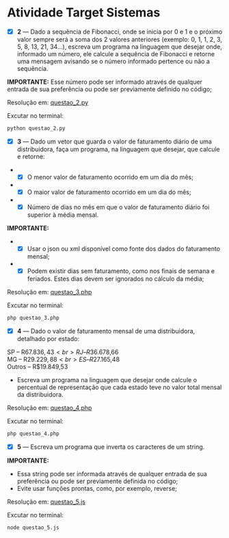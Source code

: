 # Atividade Target Sistemas

- [x] **2** — Dado a sequência de Fibonacci, onde se inicia por 0 e 1 e o próximo valor sempre será a soma dos 2 valores anteriores (exemplo: 0, 1, 1, 2, 3, 5, 8, 13, 21, 34...), escreva um programa na linguagem que desejar onde, informado um número, ele calcule a sequência de Fibonacci e retorne uma mensagem avisando se o número informado pertence ou não a sequência.

**IMPORTANTE:**
Esse número pode ser informado através de qualquer entrada de sua preferência ou pode ser previamente definido no código;

Resolução em: [questao_2.py](questao_2.py)

Excutar no terminal:

```bash
python questao_2.py
```

- [x] **3** — Dado um vetor que guarda o valor de faturamento diário de uma distribuidora, faça um programa, na
  linguagem que desejar, que calcule e retorne:


-
    - [x] O menor valor de faturamento ocorrido em um dia do mês;
-
    - [x] O maior valor de faturamento ocorrido em um dia do mês;
-
    - [x] Número de dias no mês em que o valor de faturamento diário foi superior à média mensal.

**IMPORTANTE:**

-
    - [x] Usar o json ou xml disponível como fonte dos dados do faturamento mensal;
-
    - [x] Podem existir dias sem faturamento, como nos finais de semana e feriados. Estes dias devem ser ignorados no
      cálculo da média;

Resolução em: [questao_3.php](questao_3.php)

Excutar no terminal:

```bash
php questao_3.php
```

- [x] **4** — Dado o valor de faturamento mensal de uma distribuidora, detalhado por estado:

SP – R$67.836,43<br>
RJ – R$36.678,66<br>
MG – R$29.229,88<br>
ES – R$27.165,48<br>
Outros – R$19.849,53<br>

- Escreva um programa na linguagem que desejar onde calcule o percentual de representação que cada estado teve no
  valor total mensal da distribuidora.

Resolução em: [questao_4.php](questao_4.php)

Excutar no terminal:

```bash
php questao_4.php
```

- [x] **5** — Escreva um programa que inverta os caracteres de um string.

**IMPORTANTE:**

- Essa string pode ser informada através de qualquer entrada de sua preferência ou pode ser previamente definida no código;
- Evite usar funções prontas, como, por exemplo, reverse;

Resolução em: [questao_5.js](questao_5.js)

Excutar no terminal:

```bash
node questao_5.js
```